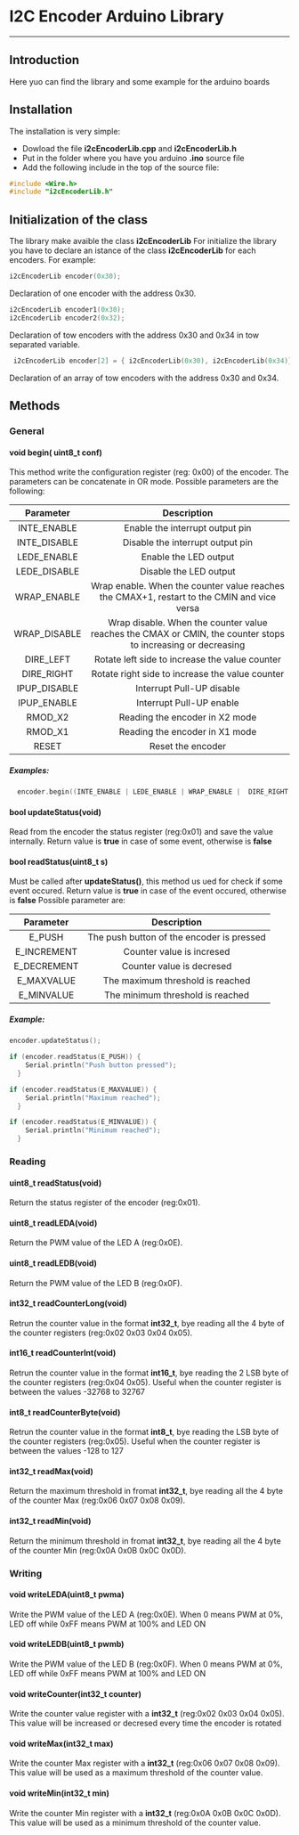 # I2C Encoder Arduino Library
--------------------------------------------------------------------------------

## Introduction

Here yuo can find the library and some example for the arduino boards

## Installation

The installation is very simple:
* Dowload the file **i2cEncoderLib.cpp** and **i2cEncoderLib.h**
* Put in the folder where you have you arduino **.ino** source file
* Add the following include in the top of the source file:
``` C++
#include <Wire.h>
#include "i2cEncoderLib.h"
```


## Initialization of the class

The library make avaible the class **i2cEncoderLib**
For initialize the library you have to declare an istance of the class **i2cEncoderLib** for each encoders.
For example:

``` C++
i2cEncoderLib encoder(0x30);
```
Declaration of one encoder with the address 0x30.

```C++
i2cEncoderLib encoder1(0x30);
i2cEncoderLib encoder2(0x32);
```
Declaration of tow encoders with the address 0x30 and 0x34 in tow separated variable.

```C++
 i2cEncoderLib encoder[2] = { i2cEncoderLib(0x30), i2cEncoderLib(0x34)};
```
Declaration of an array of tow encoders with the address 0x30 and 0x34.

## Methods

### General
#### void begin( uint8_t conf)
This method write the configuration register (reg: 0x00) of the encoder.
The parameters can be concatenate in OR mode.
Possible parameters are the following:

| Parameter   | Description   |
|:-----------:|:-------------:|
| INTE_ENABLE	| Enable the interrupt output pin|
|INTE_DISABLE | Disable the interrupt output pin|
|LEDE_ENABLE	| Enable the LED output|
|LEDE_DISABLE | Disable the LED output|
|WRAP_ENABLE	| Wrap enable. When the counter value reaches the CMAX+1, restart to the CMIN and vice versa|
|WRAP_DISABLE | Wrap disable. When the counter value reaches the CMAX or CMIN, the counter stops to increasing or decreasing |
|DIRE_LEFT	  | Rotate left side to increase the value counter |
|DIRE_RIGHT	  | Rotate right side to increase the value counter |
|IPUP_DISABLE | Interrupt Pull-UP disable |
|IPUP_ENABLE  | Interrupt Pull-UP enable |
|RMOD_X2		  | Reading the encoder in X2 mode |
|RMOD_X1		  | Reading the encoder in X1 mode |
|RESET		    | Reset the encoder |

##### Examples:
```C++
  encoder.begin((INTE_ENABLE | LEDE_ENABLE | WRAP_ENABLE |  DIRE_RIGHT | IPUP_ENABLE | RMOD_X1));
```
#### bool updateStatus(void)
Read from the encoder the status register (reg:0x01) and save the value internally.
Return value is **true** in case of some event, otherwise is **false**

#### bool readStatus(uint8_t s)
Must be called after **updateStatus()**, this method us ued for check if some event occured.
Return value is **true** in case of the event occured, otherwise is **false**
Possible parameter are:

| Parameter   | Description   |
|:-----------:|:-------------:|
| E_PUSH      | The push button of the encoder is pressed |
| E_INCREMENT | Counter value is incresed          
| E_DECREMENT | Counter value is decresed         |
| E_MAXVALUE  | The maximum threshold is reached  |
| E_MINVALUE  | The minimum threshold is reached  |

##### Example:
```C++
encoder.updateStatus();

if (encoder.readStatus(E_PUSH)) {
    Serial.println("Push button pressed");
  }

if (encoder.readStatus(E_MAXVALUE)) {
    Serial.println("Maximum reached");
  }

if (encoder.readStatus(E_MINVALUE)) {
    Serial.println("Minimum reached");
  }
```

### Reading
#### uint8_t readStatus(void)
Return the status register of the encoder (reg:0x01).

#### uint8_t readLEDA(void)
Return the PWM value of the LED A (reg:0x0E).

#### uint8_t readLEDB(void)
Return the PWM value of the LED B (reg:0x0F).

#### int32_t readCounterLong(void)
Retrun the counter value in the format **int32_t**, bye reading all the 4 byte of the counter registers (reg:0x02 0x03 0x04 0x05).

#### int16_t readCounterInt(void)
Retrun the counter value in the format **int16_t**, bye reading the 2 LSB byte of the counter registers (reg:0x04 0x05).
Useful when the counter register is between the values -32768 to 32767

#### int8_t readCounterByte(void)
Retrun the counter value in the format **int8_t**, bye reading the LSB byte of the counter registers (reg:0x05).
Useful when the counter register is between the values -128 to 127

#### int32_t readMax(void)
Return the maximum threshold in fromat **int32_t**, bye reading all the 4 byte of the counter Max (reg:0x06 0x07 0x08 0x09).

#### int32_t readMin(void)
Return the minimum threshold in fromat **int32_t**, bye reading all the 4 byte of the counter Min (reg:0x0A 0x0B 0x0C 0x0D).

### Writing
#### void writeLEDA(uint8_t pwma)
Write the PWM value of the LED A (reg:0x0E). When 0 means PWM at 0%, LED off while 0xFF means PWM at 100% and LED ON
#### void writeLEDB(uint8_t pwmb)
Write the PWM value of the LED B (reg:0x0F). When 0 means PWM at 0%, LED off while 0xFF means PWM at 100% and LED ON
#### void writeCounter(int32_t counter)
Write the counter value register with a  **int32_t** (reg:0x02 0x03 0x04 0x05).
This value will be increased or decresed every time the encoder is rotated

#### void writeMax(int32_t max)
Write the counter Max register with a  **int32_t** (reg:0x06 0x07 0x08 0x09).
This value will be used as a maximum threshold of the counter value.

#### void writeMin(int32_t min)
Write the counter Min register with a  **int32_t** (reg:0x0A 0x0B 0x0C 0x0D).
This value will be used as a minimum threshold of the counter value.

